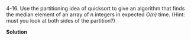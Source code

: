 
4-16. Use the partitioning idea of quicksort to give an algorithm that finds the median element of an array of *n* integers in expected *O(n)* time. (Hint: must you look at both sides of the partition?)

**Solution** 

